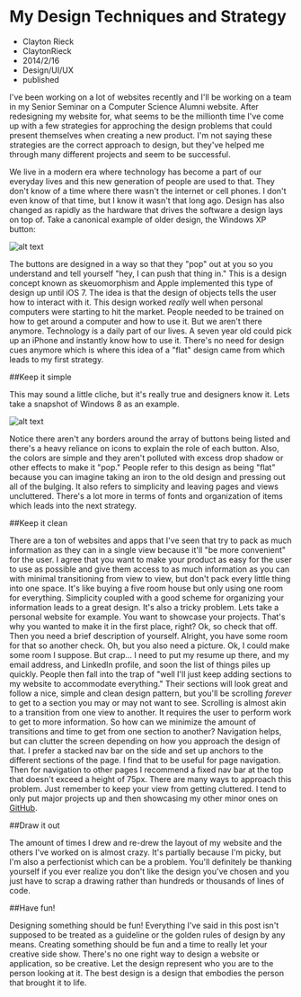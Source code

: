 # My Design Techniques and Strategy
- Clayton Rieck
- ClaytonRieck
- 2014/2/16
- Design/UI/UX
- published

I've been working on a lot of websites recently and I'll be working on a team in my Senior Seminar on a Computer Science Alumni website. After redesigning my website for, what seems to be the millionth time I've come up with a few strategies for approching the design problems that could present themselves when creating a new product. I'm not saying these strategies are the correct approach to design, but they've helped me through many different projects and seem to be successful.

We live in a modern era where technology has become a part of our everyday lives and this new generation of people are used to that. They don't know of a time where there wasn't the internet or cell phones. I don't even know of that time, but I know it wasn't that long ago. Design has also changed as rapidly as the hardware that drives the software a design lays on top of. Take a canonical example of older design, the Windows XP button:

![alt text](https://www.sas.upenn.edu/computing/system/files/images/printer12_xp_0.PNG "Windows XP window")

The buttons are designed in a way so that they "pop" out at you so you understand and tell yourself "hey, I can push that thing in." This is a design concept known as skeuomorphism and Apple implemented this type of design up until iOS 7. The idea is that the design of objects tells the user how to interact with it. This design worked *really* well when personal computers were starting to hit the market. People needed to be trained on how to get around a computer and how to use it. But we aren't there anymore. Technology is a daily part of our lives. A seven year old could pick up an iPhone and instantly know how to use it. There's no need for design cues anymore which is where this idea of a "flat" design came from which leads to my first strategy.

##Keep it simple

This may sound a little cliche, but it's really true and designers know it. Lets take a snapshot of Windows 8 as an example.

![alt text](http://winsupersite.com/site-files/winsupersite.com/files/archive/winsupersite.com/content/content/143401/pcsettings-devs.jpg "Windows 8")

Notice there aren't any borders around the array of buttons being listed and there's a heavy reliance on icons to explain the role of each button. Also, the colors are simple and they aren't polluted with excess drop shadow or other effects to make it "pop." People refer to this design as being "flat" because you can imagine taking an iron to the old design and pressing out all of the bulging. It also refers to simplicity and leaving pages and views uncluttered. There's a lot more in terms of fonts and organization of items which leads into the next strategy.

##Keep it clean

There are a ton of websites and apps that I've seen that try to pack as much information as they can in a single view because it'll "be more convenient" for the user. I agree that you want to make your product as easy for the user to use as possible and give them access to as much information as you can with minimal transitioning from view to view, but don't pack every little thing into one space. It's like buying a five room house but only using one room for everything. Simplicity coupled with a good scheme for organizing your information leads to a great design. It's also a tricky problem. Lets take a personal website for example. You want to showcase your projects. That's why you wanted to make it in the first place, right? Ok, so check that off. Then you need a brief description of yourself. Alright, you have some room for that so another check. Oh, but you also need a picture. Ok, I could make some room I suppose. But crap... I need to put my resume up there, and my email address, and LinkedIn profile, and soon the list of things piles up quickly. People then fall into the trap of "well I'll just keep adding sections to my website to accommodate everything." Their sections will look great and follow a nice, simple and clean design pattern, but you'll be scrolling *forever* to get to a section you may or may not want to see. Scrolling is almost akin to a transition from one view to another. It requires the user to perform work to get to more information. So how can we minimize the amount of transitions and time to get from one section to another? Navigation helps, but can clutter the screen depending on how you approach the design of that. I prefer a stacked nav bar on the side and set up anchors to the different sections of the page. I find that to be useful for page navigation. Then for navigation to other pages I recommend a fixed nav bar at the top that doesn't exceed a height of 75px. There are many ways to approach this problem. Just remember to keep your view from getting cluttered. I tend to only put major projects up and then showcasing my other minor ones on [GitHub](https://github.com/cjrieck).

##Draw it out

The amount of times I drew and re-drew the layout of my website and the others I've worked on is almost crazy. It's partially because I'm picky, but I'm also a perfectionist which can be a problem. You'll definitely be thanking yourself if you ever realize you don't like the design you've chosen and you just have to scrap a drawing rather than hundreds or thousands of lines of code.

##Have fun!

Designing something should be fun! Everything I've said in this post isn't supposed to be treated as a guideline or the golden rules of design by any means. Creating something should be fun and a time to really let your creative side show. There's no one right way to design a website or application, so be creative. Let the design represent who you are to the person looking at it. The best design is a design that embodies the person that brought it to life.